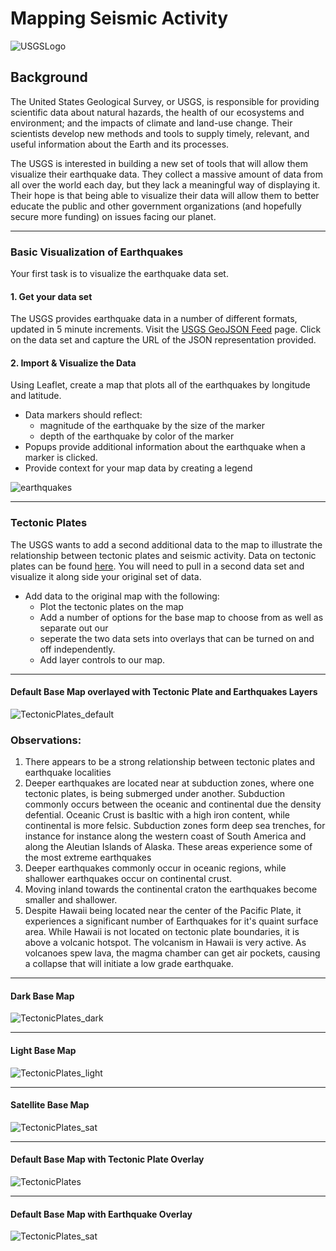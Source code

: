 # Mapping Seismic Activity

![USGSLogo](Images/1-Logo.png)

## Background
The United States Geological Survey, or USGS, is responsible for providing scientific data about natural hazards, the health of our ecosystems and environment; and the impacts of climate and land-use change. Their scientists develop new methods and tools to supply timely, relevant, and useful information about the Earth and its processes. 

The USGS is interested in building a new set of tools that will allow them visualize their earthquake data. They collect a massive amount of data from all over the world each day, but they lack a meaningful way of displaying it. Their hope is that being able to visualize their data will allow them to better educate the public and other government organizations (and hopefully secure more funding) on issues facing our planet.

- - -

### Basic Visualization of Earthquakes
Your first task is to visualize the earthquake data set.
#### 1. Get your data set
   The USGS provides earthquake data in a number of different formats, updated in 5 minute increments. Visit the [USGS GeoJSON Feed](http://earthquake.usgs.gov/earthquakes/feed/v1.0/geojson.php) page. Click on the data set and capture the URL of the JSON representation provided. 
#### 2. Import & Visualize the Data
   Using Leaflet, create a map that plots all of the earthquakes by longitude and latitude.
   * Data markers should reflect:
      * magnitude of the earthquake by the size of the marker
      * depth of the earthquake by color of the marker
   * Popups provide additional information about the earthquake when a marker is clicked.
   * Provide context for your map data by creating a legend
   
![earthquakes](Images/earthquake_popup.png)

- - -

### Tectonic Plates
The USGS wants to add a second additional data to the map to illustrate the relationship between tectonic plates and seismic activity. Data on tectonic plates can be found [here](https://github.com/fraxen/tectonicplates). You will need to pull in a second data set and visualize it along side your original set of data. 
   * Add data to the original map with the following:
      * Plot the tectonic plates on the map
      * Add a number of options for the base map to choose from as well as separate out our 
      * seperate the two data sets into overlays that can be turned on and off independently.
      * Add layer controls to our map.

- - -  
#### Default Base Map overlayed with Tectonic Plate and Earthquakes Layers
![TectonicPlates_default](Images/TectonicPlates_default.png)

### Observations: 
1. There appears to be a strong relationship between tectonic plates and earthquake localities
2. Deeper earthquakes are located near at subduction zones, where one tectonic plates, is being submerged under another. Subduction commonly occurs between the oceanic and continental due the density defential. Oceanic Crust is basltic with a high iron content, while continental is more felsic. Subduction zones form deep sea trenches, for instance for instance along the western coast of South America and along the Aleutian Islands of Alaska. These areas experience some of the most extreme earthquakes 
3. Deeper earthquakes commonly occur in oceanic regions, while shallower earthquakes occur on continental crust. 
4. Moving inland towards the continental craton the earthquakes become smaller and shallower.
5. Despite Hawaii being located near the center of the Pacific Plate, it experiences a significant number of Earthquakes for it's quaint surface area. While Hawaii is not located on tectonic plate boundaries, it is above a volcanic hotspot. The volcanism in Hawaii is very active. As volcanoes spew lava, the magma chamber can get air pockets, causing a collapse that will initiate a low grade earthquake. 

- - -
#### Dark Base Map
![TectonicPlates_dark](Images/TectonicPlates_dark.png)
- - -
#### Light Base Map
![TectonicPlates_light](Images/TectonicPlates_light.png)
- - -
#### Satellite Base Map
![TectonicPlates_sat](Images/TectonicPlates_sat.png)
- - -
#### Default Base Map with Tectonic Plate Overlay
![TectonicPlates](Images/plates.png)
- - -
#### Default Base Map with Earthquake Overlay
![TectonicPlates_sat](Images/earthquakes.png)




